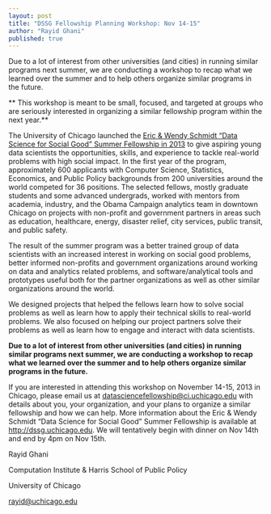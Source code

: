 ```yaml
---
layout: post
title: "DSSG Fellowship Planning Workshop: Nov 14-15"
author: "Rayid Ghani"
published: true
---
```


Due to a lot of interest from other universities (and cities) in running similar programs next summer, we are conducting a workshop to recap what we learned over the summer and to help others organize similar programs in the future. 

** This workshop is meant to be small, focused, and targeted at groups who are seriously interested in organizing a similar fellowship program within the next year.**

The University of Chicago launched the [Eric & Wendy Schmidt “Data Science for Social Good” Summer Fellowship in 2013](http://dssg.uchicago.edu) to give aspiring young data scientists the opportunities, skills, and experience to tackle real-world problems with high social impact. In the first year of the program, approximately 600 applicants with Computer Science, Statistics, Economics, and Public Policy backgrounds from 200 universities around the world competed for 36 positions. The selected fellows, mostly graduate students and some advanced undergrads, worked with mentors from academia, industry, and the Obama Campaign analytics team in downtown Chicago on projects with non-profit and government partners in areas such as education, healthcare, energy, disaster relief, city services, public transit, and public safety.

The result of the summer program was a better trained group of data scientists with an increased interest in working on social good problems, better informed non-profits and government organizations around working on data and analytics related problems, and software/analytical tools and prototypes useful both for the partner organizations as well as other similar organizations around the world.

We designed projects that helped the fellows learn how to solve social problems as well as learn how to apply their technical skills to real-world problems. We also focused on helping our project partners solve their problems as well as learn how to engage and interact with data scientists.

**Due to a lot of interest from other universities (and cities) in running similar programs next summer, we are conducting a workshop to recap what we learned over the summer and to help others organize similar programs in the future.**

If you are interested in attending this workshop on November 14-15, 2013 in Chicago, please email us at datasciencefellowship@ci.uchicago.edu with details about you, your organization, and your plans to organize a similar fellowship and how we can help. More information about the Eric & Wendy Schmidt “Data Science for Social Good” Summer Fellowship is available at http://dssg.uchicago.edu. We will tentatively begin with dinner on Nov 14th and end by 4pm on Nov 15th. 

Rayid Ghani

Computation Institute & Harris School of Public Policy

University of Chicago

rayid@uchicago.edu

